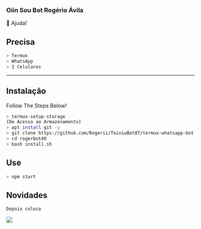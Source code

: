 ### Oiin Sou Bot Rogério Ávila 



<summary>🍙 Ajuda!</summary>

## Precisa

```bash
> Termux
> WhatsApp
> 2 Celulares
```

---


## Instalação
Follow The Steps Below!

```bash
> termux-setup-storage
(De Acesso ao Armazenamento)
> apt install git -y
> git clone https://github.com/Rogerii/ToiniuBot8T/termux-whatsapp-bot
> cd rogerbot40
> bash install.sh
```

## Use

```bash
> npm start
```

## Novidades
```
Depoix coloco
```

<img src="https://raw.githubusercontent.com/NazwaS/NazwaS/main/img/tenor.gif">
